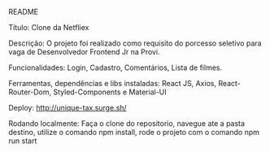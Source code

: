 README 

Título: 
Clone da Netfliex

Descrição: 
O projeto foi realizado como requisito do porcesso seletivo para vaga de Desenvolvedor Frontend Jr na Provi. 

Funcionalidades: 
Login,
Cadastro,
Comentários,
Lista de filmes.

Ferramentas, dependências e libs instaladas:
React JS, Axios, React-Router-Dom, Styled-Components e Material-UI 

Deploy: 
http://unique-tax.surge.sh/

Rodando localmente: 
Faça o clone do repositorio,
navegue ate a pasta destino,
utilize o comando npm install,
rode o projeto com o comando npm run start




 
